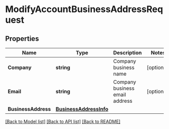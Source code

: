 # ModifyAccountBusinessAddressRequest

## Properties

Name | Type | Description | Notes
------------ | ------------- | ------------- | -------------
**Company** | **string** | Company business name | [optional] 
**Email** | **string** | Company business email address | [optional] 
**BusinessAddress** | [**BusinessAddressInfo**](BusinessAddressInfo.md) |  | 

[[Back to Model list]](../README.md#documentation-for-models) [[Back to API list]](../README.md#documentation-for-api-endpoints) [[Back to README]](../README.md)


